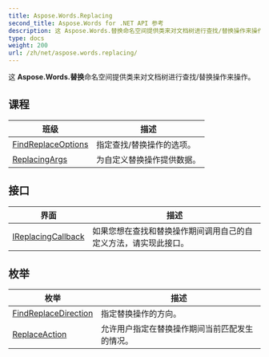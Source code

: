 ```yaml
---
title: Aspose.Words.Replacing
second_title: Aspose.Words for .NET API 参考
description: 这 Aspose.Words.替换命名空间提供类来对文档树进行查找/替换操作来操作
type: docs
weight: 200
url: /zh/net/aspose.words.replacing/
---
```

这 **Aspose.Words.替换**命名空间提供类来对文档树进行查找/替换操作来操作。

## 课程

| 班级 | 描述 |
| --- | --- |
| [FindReplaceOptions](./findreplaceoptions/) | 指定查找/替换操作的选项。 |
| [ReplacingArgs](./replacingargs/) | 为自定义替换操作提供数据。 |
## 接口

| 界面 | 描述 |
| --- | --- |
| [IReplacingCallback](./ireplacingcallback/) | 如果您想在查找和替换操作期间调用自己的自定义方法，请实现此接口。 |
## 枚举

| 枚举 | 描述 |
| --- | --- |
| [FindReplaceDirection](./findreplacedirection/) | 指定替换操作的方向。 |
| [ReplaceAction](./replaceaction/) | 允许用户指定在替换操作期间当前匹配发生的情况。 |


